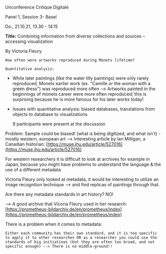 Unconference Critique Digitale

Panel 1, Session 3- Basel

Do., 21.10.21, 13.30 - 14.15

**Title:** Combining information from diverse collections and sources – accessing visualization

By Victoria Fleury

    How often were artworks reproduced during Monets lifetime?

    Quantitative analysis:

- While later paintings (like the water lilly paintings) were only rarely reproduced, Monets earlier work (ex. "Camille or the woman with a green dress") was reproduced more often --> Artworks painted in the beginnings of monets career were more often reproduced; this is surprising because he is more famous for his later works today!
- Issues with quantitative analysis: biased databases, translations from objects to database to visualizations

  9 participants were present at the discussion

Problem: Sample could be biased! (what is being digitized, and what isn't) - mostly western, european art --> Interesting article by Ian Milligan, a Canadian historian: [https://muse.jhu.edu/article/527016](https://muse.jhu.edu/article/527016)

For western researchers it is difficult to look at archives for example in Japan, because you might have problems to understand the language \& the use of a different metadata

Victoria Fleury only looked at metadata, it would be interesting to utilize an image recognition technique --> and find replicas of paintings through that.

Are there any metadata standards in art history? NO!

--> A good archive that Vicoria Fleury used in her research: [https://prometheus-bildarchiv.de/en/prometheus/index](https://prometheus-bildarchiv.de/en/prometheus/index)

There is a problem when it comes to metadata:

    Either each community has their own standard, and it is too specific to apply it to other researches OR as a researcher you could use the standards of big initiatives (but they are often too broad, and not specific enough) --> There is no middle-ground!!
